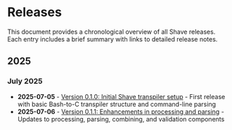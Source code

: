 # Releases

This document provides a chronological overview of all Shave releases. Each entry includes a brief summary with links to detailed release notes.

<!--
CRITICAL INSTRUCTIONS

Step 1: Gather Changes
- Use git log to list ALL changed files for the day with the numbers representing the number of lines added or removed:
  ```
  git log --since="2025-04-04 00:00" --until="2025-04-04 23:59" --numstat --pretty=format: | awk '{add[$3]+=$1; del[$3]+=$2} END {for (f in add) printf "%d\t%d\t%s\n", add[f], del[f], f}' | sort -rn
  ```
- Group files by subsystem/component
- For each significant component, examine detailed changes. Please request one file at a time as these can be quite large.
- Any file with more than 25 lines changed should guarantee an entry in the release notes, though lesser changes could qualify
  ```
  git log --since="YYYY-MM-DD 00:00" --until="YYYY-MM-DD 23:59" -p -- path/to/component
  ```

Step 2: Document Changes
- Keep entries concise and factual
- Focus on WHAT changed, not WHY
- Avoid marketing language ("comprehensive", "robust", etc.)
- Include links to key source files (2-3 per major change)
- Group related changes under clear topic headings

Step 3: Structure Format
- Start with topic heading (e.g., "Parsing", "Testing")
- List specific changes as bullet points
- Include links to significant files in bullet points
- Example:
  ```
  1. Parser
  - Added handler for echo (shave/shave-parser.sh)
  - Added handler for ls (shave/shave-parser.sh)
  ```

Step 4: Quality Checks
- Verify all major changes are documented
- Ensure links point to actual changed files
- Confirm grouping is logical
- Remove any speculation or marketing language
- Keep focus on technical changes

Remember:
- This is a technical record, not marketing
- Every statement should be backed by commit evidence
- Include links to 2-3 key files per major change
- Group by topic to maintain clarity
- Release notes are organized by year and month in the `releases/` directory:
- `releases/YYYY-MM/YYYY-MM-DD.md` - Detailed release notes for each day
- Each monthly folder contains individual markdown files for each release day
- This file serves as the master index with one-line summaries and links to full details
-->

## 2025

### July 2025

- **2025-07-05** - [Version 0.1.0: Initial Shave transpiler setup](2025-07/2025-07-05.md) - First release with basic Bash-to-C transpiler structure and command-line parsing
- **2025-07-06** - [Version 0.1.1: Enhancements in processing and parsing](2025-07/2025-07-06.md) - Updates to processing, parsing, combining, and validation components
